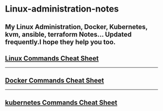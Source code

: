 # Linux-administration-notes
My Linux Administration, Docker, Kubernetes, kvm, ansible, terraform Notes...
Updated frequently.I hope they help you too.
---
## [Linux Commands Cheat Sheet](https://github.com/subodh-r-gupta/Linux-administration-notes/blob/main/Linux-commands-cheat-sheet.md)

---
## [Docker Commands Cheat Sheet](https://github.com/subodh-r-gupta/Art-of-Linux/blob/main/docker-commands-cheat-sheet.md)
---

## [kubernetes Commands Cheat Sheet](https://github.com/subodh-r-gupta/Art-of-Linux/blob/main/kubernetes-commands-cheat-sheet.md)
